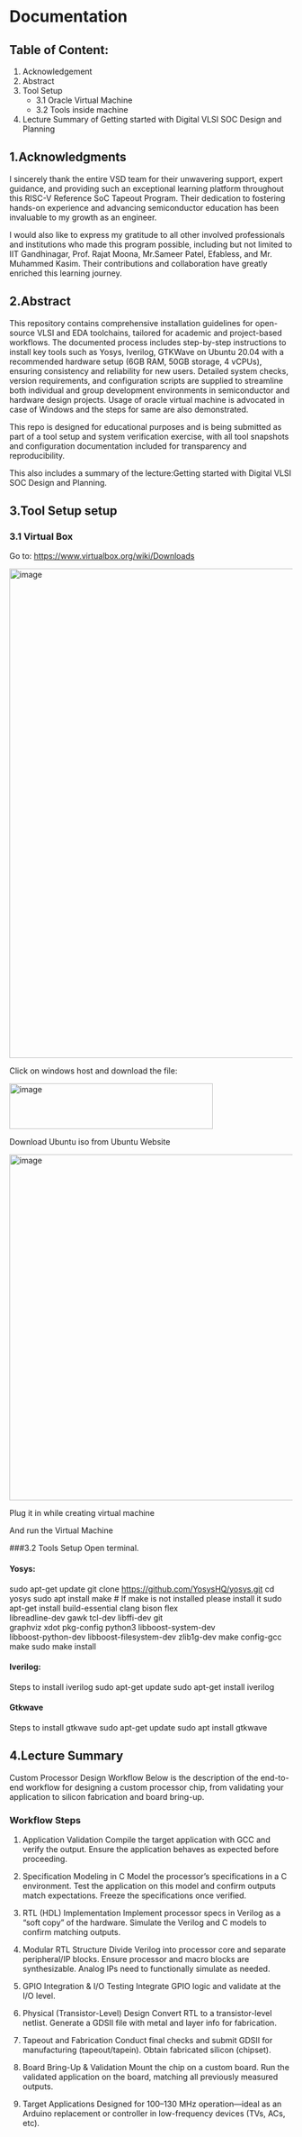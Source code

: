 # Documentation
## Table of Content:
1. Acknowledgement 
2. Abstract
3. Tool Setup
   - 3.1 Oracle Virtual Machine
   - 3.2 Tools inside machine
4. Lecture Summary of Getting started with Digital VLSI SOC Design and Planning

 

## 1.Acknowledgments

I sincerely thank the entire VSD team for their unwavering support, expert guidance, and providing such an exceptional learning platform throughout this RISC-V Reference SoC Tapeout Program. Their dedication to fostering hands-on experience and advancing semiconductor education has been invaluable to my growth as an engineer.

I would also like to express my gratitude to all other involved professionals and institutions who made this program possible, including but not limited to IIT Gandhinagar, Prof. Rajat Moona, Mr.Sameer Patel, Efabless, and Mr. Muhammed Kasim. Their contributions and collaboration have greatly enriched this learning journey.

## 2.Abstract
This repository contains comprehensive installation guidelines for open-source VLSI and EDA toolchains, tailored for academic and project-based workflows. The documented process includes step-by-step instructions to install key tools such as Yosys, Iverilog, GTKWave on Ubuntu 20.04 with a recommended hardware setup (6GB RAM, 50GB storage, 4 vCPUs), ensuring consistency and reliability for new users. Detailed system checks, version requirements, and configuration scripts are supplied to streamline both individual and group development environments in semiconductor and hardware design projects. Usage of oracle virtual machine is advocated in case of Windows and the steps for same are also demonstrated.

This repo is designed for educational purposes and is being submitted as part of a tool setup and system verification exercise, with all tool snapshots and configuration documentation included for transparency and reproducibility.

This also includes a summary of the lecture:Getting started with Digital VLSI SOC Design and Planning.

## 3.Tool Setup setup
### 3.1 Virtual Box
Go to: https://www.virtualbox.org/wiki/Downloads

<img width="1916" height="869" alt="image" src="https://github.com/user-attachments/assets/2366824b-a72c-4d3c-ad7c-6017dd5ca5c0" />

Click on windows host and download the file:

<img width="362" height="81" alt="image" src="https://github.com/user-attachments/assets/f8fb4cdf-3b9f-4ba4-972f-fc9f26a36d85" />

Download Ubuntu iso from Ubuntu Website

<img width="1753" height="614" alt="image" src="https://github.com/user-attachments/assets/5d6363df-36dc-4f3d-81aa-87f6ca3fbf96" />

Plug it in while creating virtual machine 



And run the Virtual Machine

###3.2 Tools Setup
Open terminal.

#### Yosys:

 
sudo apt-get update
git clone https://github.com/YosysHQ/yosys.git
cd yosys
sudo apt install make    # If make is not installed please install it
sudo apt-get install build-essential clang bison flex \
 libreadline-dev gawk tcl-dev libffi-dev git \
 graphviz xdot pkg-config python3 libboost-system-dev \
 libboost-python-dev libboost-filesystem-dev zlib1g-dev
make config-gcc
make
sudo make install
 

#### Iverilog:
Steps to install iverilog
sudo apt-get update
sudo apt-get install iverilog

#### Gtkwave
Steps to install gtkwave
sudo apt-get update
sudo apt install gtkwave

## 4.Lecture Summary
Custom Processor Design Workflow
Below is the description of the end-to-end workflow for designing a custom processor chip, from validating your application to silicon fabrication and board bring-up.

### Workflow Steps
1. Application Validation
Compile the target application with GCC and verify the output.
Ensure the application behaves as expected before proceeding.

2. Specification Modeling in C
Model the processor’s specifications in a C environment.
Test the application on this model and confirm outputs match expectations.
Freeze the specifications once verified.

3. RTL (HDL) Implementation
Implement processor specs in Verilog as a “soft copy” of the hardware.
Simulate the Verilog and C models to confirm matching outputs.

4. Modular RTL Structure
Divide Verilog into processor core and separate peripheral/IP blocks.
Ensure processor and macro blocks are synthesizable.
Analog IPs need to functionally simulate as needed.

5. GPIO Integration & I/O Testing
Integrate GPIO logic and validate at the I/O level.

7. Physical (Transistor-Level) Design
Convert RTL to a transistor-level netlist.
Generate a GDSII file with metal and layer info for fabrication.

8. Tapeout and Fabrication
Conduct final checks and submit GDSII for manufacturing (tapeout/tapein).
Obtain fabricated silicon (chipset).

9. Board Bring-Up & Validation
Mount the chip on a custom board.
Run the validated application on the board, matching all previously measured outputs.

10. Target Applications
Designed for 100–130 MHz operation—ideal as an Arduino replacement or controller in low-frequency devices (TVs, ACs, etc).










